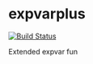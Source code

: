 expvarplus
==========

[![Build Status](https://travis-ci.org/modcloth/expvarplus.svg?branch=master)](https://travis-ci.org/modcloth/expvarplus)

Extended expvar fun
